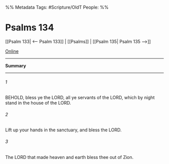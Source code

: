 

%% Metadata
Tags: #Scripture/OldT
People: 
%%
# Psalms 134
[[Psalm 133| <-- Psalm 133]] | [[Psalms]] | [[Psalm 135| Psalm 135 -->]]

[Online](https://churchofjesuschrist.org/study/scriptures/ot/ps/134?lang=eng)

---
__Summary__



---

###### 1
BEHOLD, bless ye the LORD, all ye servants of the LORD, which by night stand in the house of the LORD.
###### 2
Lift up your hands in the sanctuary, and bless the LORD.
###### 3
The LORD that made heaven and earth bless thee out of Zion.



